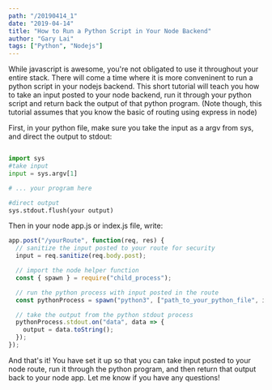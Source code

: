 ```yaml
---
path: "/20190414_1"
date: "2019-04-14"
title: "How to Run a Python Script in Your Node Backend"
author: "Gary Lai"
tags: ["Python", "Nodejs"]
---
```


While javascript is awesome, you're not obligated to use it throughout your entire stack. There will come a time where it is more conveninent to run a python script in your nodejs backend. <i class="em em-robot_face"></i> This short tutorial will teach you how to take an input posted to your node backend, run it through your python script and return back the output of that python program. (Note though, this tutorial assumes that you know the basic of routing using express in node)

First, in your python file, make sure you take the input as a argv from sys, and direct the output to stdout:

```python

import sys
#take input
input = sys.argv[1]

# ... your program here

#direct output
sys.stdout.flush(your output)

```

Then in your node app.js or index.js file, write:

```javascript
app.post("/yourRoute", function(req, res) {
  // sanitize the input posted to your route for security
  input = req.sanitize(req.body.post);

  // import the node helper function
  const { spawn } = require("child_process");

  // run the python process with input posted in the route
  const pythonProcess = spawn("python3", ["path_to_your_python_file", input]);

  // take the output from the python stdout process
  pythonProcess.stdout.on("data", data => {
    output = data.toString();
  });
});
```

And that's it! You have set it up so that you can take input posted to your node route, run it through the python program, and then return that output back to your node app. Let me know if you have any questions!
